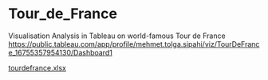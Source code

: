 # Tour_de_France
Visualisation Analysis in Tableau on world-famous Tour de France
https://public.tableau.com/app/profile/mehmet.tolga.sipahi/viz/TourDeFrance_16755357954130/Dashboard1

[tourdefrance.xlsx](https://github.com/MTolga/Tour_de_France/files/10696725/tourdefrance.xlsx)
